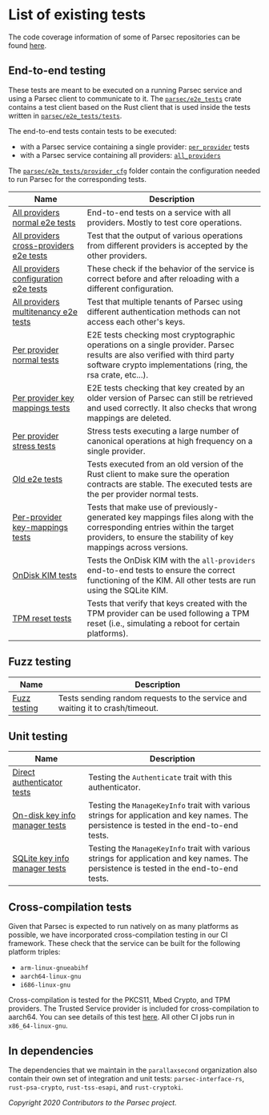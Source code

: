 # List of existing tests

The code coverage information of some of Parsec repositories can be found
[here](https://codecov.io/gh/parallaxsecond).

## End-to-end testing

These tests are meant to be executed on a running Parsec service and using a Parsec client to
communicate to it. The
[`parsec/e2e_tests`](https://github.com/parallaxsecond/parsec/tree/master/e2e_tests) crate contains
a test client based on the Rust client that is used inside the tests written in
[`parsec/e2e_tests/tests`](https://github.com/parallaxsecond/parsec/tree/master/e2e_tests/tests).

The end-to-end tests contain tests to be executed:

- with a Parsec service containing a single provider:
   [`per_provider`](https://github.com/parallaxsecond/parsec/tree/master/e2e_tests/tests/per_provider)
   tests
- with a Parsec service containing all providers:
   [`all_providers`](https://github.com/parallaxsecond/parsec/tree/master/e2e_tests/tests/all_providers)

The
[`parsec/e2e_tests/provider_cfg`](https://github.com/parallaxsecond/parsec/tree/master/e2e_tests/provider_cfg)
folder contain the configuration needed to run Parsec for the corresponding tests.

| Name                                                                                                                                       | Description                                                                                                                                                                               |
|--------------------------------------------------------------------------------------------------------------------------------------------|-------------------------------------------------------------------------------------------------------------------------------------------------------------------------------------------|
| [All providers normal e2e tests](https://github.com/parallaxsecond/parsec/tree/master/e2e_tests/tests/all_providers/normal.rs)             | End-to-end tests on a service with all providers. Mostly to test core operations.                                                                                                         |
| [All providers cross-providers e2e tests](https://github.com/parallaxsecond/parsec/tree/master/e2e_tests/tests/all_providers/cross.rs)     | Test that the output of various operations from different providers is accepted by the other providers.                                                                                   |
| [All providers configuration e2e tests](https://github.com/parallaxsecond/parsec/tree/master/e2e_tests/tests/all_providers/config)         | These check if the behavior of the service is correct before and after reloading with a different configuration.                                                                          |
| [All providers multitenancy e2e tests](https://github.com/parallaxsecond/parsec/tree/master/e2e_tests/tests/all_providers/multitenancy.rs) | Test that multiple tenants of Parsec using different authentication methods can not access each other's keys.                                                                             |
| [Per provider normal tests](https://github.com/parallaxsecond/parsec/tree/master/e2e_tests/tests/per_provider/normal_tests)                | E2E tests checking most cryptographic operations on a single provider. Parsec results are also verified with third party software crypto implementations (ring, the rsa crate, etc...).   |
| [Per provider key mappings tests](https://github.com/parallaxsecond/parsec/blob/main/e2e_tests/tests/per_provider/key_mappings.rs)         | E2E tests checking that key created by an older version of Parsec can still be retrieved and used correctly. It also checks that wrong mappings are deleted.                              |
| [Per provider stress tests](https://github.com/parallaxsecond/parsec/tree/master/e2e_tests/tests/per_provider/stress_test.rs)              | Stress tests executing a large number of canonical operations at high frequency on a single provider.                                                                                     |
| [Old e2e tests](https://github.com/parallaxsecond/parsec/blob/main/e2e_tests/docker_image/import-old-e2e-tests.sh)                         | Tests executed from an old version of the Rust client to make sure the operation contracts are stable. The executed tests are the per provider normal tests.                              |
| [Per-provider key-mappings tests](https://github.com/parallaxsecond/parsec/blob/main/e2e_tests/tests/per_provider/key_mappings.rs)         | Tests that make use of previously-generated key mappings files along with the corresponding entries within the target providers, to ensure the stability of key mappings across versions. |
| [OnDisk KIM tests](https://github.com/parallaxsecond/parsec/tree/master/e2e_tests/tests/all_providers/normal.rs)                           | Tests the OnDisk KIM with the `all-providers` end-to-end tests to ensure the correct functioning of the KIM. All other tests are run using the SQLite KIM.                                |
| [TPM reset tests](https://github.com/parallaxsecond/parsec/blob/main/e2e_tests/tests/per_provider/tpm_reset.rs)                            | Tests that verify that keys created with the TPM provider can be used following a TPM reset (i.e., simulating a reboot for certain platforms).                                            |

## Fuzz testing

| Name                                                                      | Description                                                                   |
|---------------------------------------------------------------------------|-------------------------------------------------------------------------------|
| [Fuzz testing](https://github.com/parallaxsecond/parsec/tree/master/fuzz) | Tests sending random requests to the service and waiting it to crash/timeout. |

## Unit testing

| Name                                                                                                                                | Description                                                                                                                              |
|-------------------------------------------------------------------------------------------------------------------------------------|------------------------------------------------------------------------------------------------------------------------------------------|
| [Direct authenticator tests](https://github.com/parallaxsecond/parsec/blob/master/src/authenticators/direct_authenticator/mod.rs)   | Testing the `Authenticate` trait with this authenticator.                                                                                |
| [On-disk key info manager tests](https://github.com/parallaxsecond/parsec/blob/master/src/key_info_managers/on_disk_manager/mod.rs) | Testing the `ManageKeyInfo` trait with various strings for application and key names. The persistence is tested in the end-to-end tests. |
| [SQLite key info manager tests](https://github.com/parallaxsecond/parsec/blob/main/src/key_info_managers/sqlite_manager/mod.rs)     | Testing the `ManageKeyInfo` trait with various strings for application and key names. The persistence is tested in the end-to-end tests. |

## Cross-compilation tests

Given that Parsec is expected to run natively on as many platforms as possible, we have incorporated
cross-compilation testing in our CI framework. These check that the service can be built for the
following platform triples:

- `arm-linux-gnueabihf`
- `aarch64-linux-gnu`
- `i686-linux-gnu`

Cross-compilation is tested for the PKCS11, Mbed Crypto, and TPM providers. The Trusted Service
provider is included for cross-compilation to aarch64. You can see details of this test
[here](https://github.com/parallaxsecond/parsec/blob/main/test/cross-compile.sh). All other CI jobs
run in `x86_64-linux-gnu`.

## In dependencies

The dependencies that we maintain in the `parallaxsecond` organization also contain their own set of
integration and unit tests: `parsec-interface-rs`, `rust-psa-crypto`, `rust-tss-esapi`, and
`rust-cryptoki`.

*Copyright 2020 Contributors to the Parsec project.*
